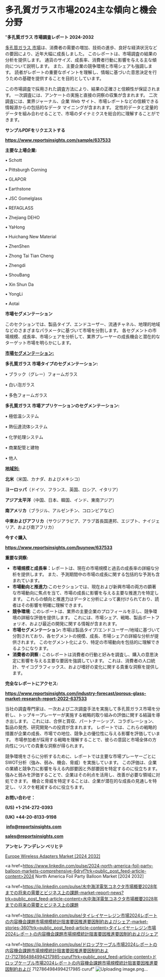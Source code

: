 # 多孔質ガラス市場2024主な傾向と機会分野

"<strong>多孔質ガラス 市場調査レポート 2024-2032</strong>

<a href=https://www.reportsinsights.com/sample/637533>多孔質ガラス 市場</a>は、消費者の需要の増加、技術の進歩、良好な経済状況などの要因により、近年大幅に成長しました。 このレポートは、市場調査の結果の分析を提供します。 通貨のサイズ、成長率、消費者行動に影響を与える主な傾向について説明します。 また、主要企業の競争環境と市場シェアも強調します。 読者がレポートの重要なポイントを理解し、情報に基づいた意思決定を行うための基礎を提供することを目的としています。

この市場調査で採用された調査方法により、結果の正確さと信頼性が保証されます。 一次調査には、アンケートの実施と直接の洞察の収集が含まれます。 二次調査には、業界ジャーナル、企業 Web サイト、市場レポートなどの信頼できる情報源からの包括的なデータ マイニングが含まれます。 定性的データと定量的データを組み合わせることで、市場のダイナミクスを総合的に理解することができます。

<strong><b>サンプルPDFをリクエストする</b></strong>

<a href=https://www.reportsinsights.com/sample/637533><strong><u>https://www.reportsinsights.com/sample/637533</u></strong></a>

<strong>主要な上場企業:</strong>

• Schott

• Pittsburgh Corning

• GLAPOR

• Earthstone

• JSC Gomelglass

• REFAGLASS

• Zhejiang DEHO

• YaHong

• Huichang New Material

• ZhenShen

• Zhong Tai Tian Cheng

• Zhengdi

• ShouBang

• Xin Shun Da

• YongLi

• Aotai

<strong>市場セグメンテーション</strong>

このセクションでは、製品タイプ、エンドユーザー、流通チャネル、地理的地域などのさまざまなパラメータに基づいて市場を分割します。 各セグメントの市場規模、成長率、市場シェアを分析して、業界プレーヤーの成長機会と潜在的なターゲット市場を明らかにします。

<strong><u>市場セグメンテーション</u></strong><strong><u>:</u></strong>

<strong>多孔質ガラス 市場タイプのセグメンテーション:</strong>

• ブラック（グレー）フォームガラス

• 白い泡ガラス

• 多色フォームガラス

<strong>多孔質ガラス 市場アプリケーションのセグメンテーション:</strong>

• 極低温システム

• 熱伝達流体システム

• 化学処理システム

• 商業配管と建物

• 他人

<strong><u>地域別</u></strong><strong><u>:</u></strong>

<strong>北米</strong>（米国、カナダ、およびメキシコ）

<strong>ヨーロッパ</strong>（ドイツ、フランス、英国、ロシア、イタリア）

<strong>アジア太平洋</strong>（中国、日本、韓国、インド、東南アジア）

<strong>南アメリカ</strong>（ブラジル、アルゼンチン、コロンビアなど）

<strong>中東およびアフリカ</strong>（サウジアラビア、アラブ首長国連邦、エジプト、ナイジェリア、および南アフリカ）

<strong>今すぐ購入</strong>

<a href=https://www.reportsinsights.com/buynow/637533><strong><u>https://www.reportsinsights.com/buynow/637533</u></strong></a>

<strong>重要な洞察:</strong>
<ul>
  <li><strong>市場規模と成長率：</strong>レポートは、現在の市場規模と過去の成長率の詳細な分析を提供します。 また、予測期間中の市場の成長に関する包括的な予測も含まれています。</li>
  <li><strong>市場動向と推進力:</strong>このセクションでは、現在および新興市場の両方の顕著な市場動向に焦点を当て、市場の成長に影響を与える主要な推進力を特定します。 これらの傾向と推進力はデータと分析によって裏付けられており、読者はその影響を明確に理解できます。</li>
  <li><strong>競争環境</strong>: このレポートは、業界の主要企業のプロフィールを示し、競争環境の詳細な評価を提供します。 これには、市場シェア、戦略、製品ポートフォリオ、および最近の開発に関する情報が含まれます。</li>
  <li><strong>市場セグメンテーション: </strong>市場は製品タイプ/エンドユーザー/地域に基づいて分割されており、各セグメントの規模、成長、市場シェアの詳細な分析が提供されます。 このセグメント化により、特定の市場動向を包括的に理解できるようになります。</li>
  <li><strong>消費者の洞察 : </strong>このレポートは消費者の行動と好みを調査し、購入の意思決定に影響を与える主要な要因を強調しています。 これは、消費者の人口統計、サイコグラフィックス、および嗜好の変化に関する貴重な洞察を提供します。</li>
</ul>
<strong>完全なレポートにアクセス:</strong>

<a href=https://www.reportsinsights.com/industry-forecast/porous-glass-market-research-report-2022-637533><strong><u><b>https://www.reportsinsights.com/industry-forecast/porous-glass-market-research-report-2022-637533</b></u></strong></a>

当社の調査専門家は、一次および二次調査手法を実施して多孔質ガラス市場を分析し、トップキープレーヤーが実施する戦略的取り組みの評価に関する結論を導き出します。 これには、合併と買収、パートナーシップ、コラボレーション、製品の発売、研究開発への投資が含まれます。 レポートでは、これらの戦略的措置が企業の成長、市場での地位、競争上の優位性に与える影響を評価しています。 市場参加者が採用する戦略を理解することで、彼らの意図と市場全体の方向性についての貴重な洞察が得られます。

競争環境をさらに分析するために、レポートでは主要な市場プレーヤーごとにSWOT分析（強み、弱み、機会、脅威）を実施しています。 この評価は、企業の業績と競争力に影響を与える内部要因と外部要因を特定するのに役立ちます。 強みと弱みを評価することで、企業はその利点を活用し、改善が必要な領域に対処できます。 機会と脅威を特定することは、企業が潜在的な成長の見通しを特定し、リスクを軽減するのに役立ちます。

<strong>お問い合わせ：</strong>

<strong>(US) +1-214-272-0393</strong>

<strong>(UK) +44-20-8133-9198</strong>

<strong> </strong><a href=info@reportsinsights.com><strong><u>info@reportsinsights.com</u></strong></a>

<a href=sales@reportsinsights.com><strong><u>sales@reportsinsights.com</u></strong></a>

<strong>アンセレ アンデレン ベリヒテ</strong>

<a href=https://www.linkedin.com/pulse/europe-wireless-adapters-market-in-depth-analysis-tewnc/>Europe Wireless Adapters Market [2024 2032]</a>

<a href=https://www.linkedin.com/pulse/2024-north-america-foil-party-balloon-markets-comprehensive-6dryf?trk=public_post_feed-article-content>2024 North America Foil Party Balloon Market [2024 2032]</a>

<a href=https://jp.linkedin.com/pulse/水中海洋電気コネクタ市場概要2028年までの将来の需要とビジネス上の課題-market-report-news?trk=public_post_feed-article-content>水中海洋電気コネクタ市場概要2028年までの将来の需要とビジネス上の課題</a>

<a href=https://jp.linkedin.com/pulse/タイレイヤーレジン市場2024レポートの内容機会課題市場規模統計阻害要因推進要因制約およびシェア-market-stories-360?trk=public_post_feed-article-content>タイレイヤーレジン市場2024レポートの内容機会課題市場規模統計阻害要因推進要因制約およびシェア</a>

<a href=https://jp.linkedin.com/pulse/ドロップケーブル市場2024レポートの内容機会課題市場規模統計阻害要因推進要因制約および-7127864984994217985-curuf?trk=public_post_feed-article-content>ドロップケーブル市場2024レポートの内容機会課題市場規模統計阻害要因推進要因制約および 7127864984994217985 curuf</a>"
![Uploading image.png…]()
